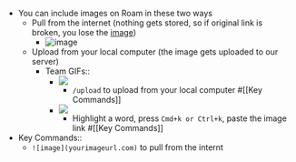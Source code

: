 - You can include images on Roam in these two ways
    - Pull from the internet (nothing gets stored, so if original link is broken, you lose the [image](https://firebasestorage.googleapis.com/v0/b/firescript-577a2.appspot.com/o/imgs%2Fapp%2Fhelp-documentation%2FE5b-pBgXuQ.png?alt=media&token=b29c9beb-f9f3-44c7-88db-42a6b2b32289))
        - ![image](https://res-1.cloudinary.com/crunchbase-production/image/upload/c_lpad,h_170,w_170,f_auto,b_white,q_auto:eco/kop5qscevpniah2rbsfb)
    - Upload from your local computer (the image gets uploaded to our server)
        - Team GIFs::
            - ![](https://firebasestorage.googleapis.com/v0/b/firescript-577a2.appspot.com/o/imgs%2Fapp%2Fhelp-documentation%2Fp8y1UIR1C0.gif?alt=media&token=b7b763f2-b5f6-4e37-a015-0053dc0bf63c)
                - `/upload` to upload from your local computer
#[[Key Commands]]
            - ![](https://firebasestorage.googleapis.com/v0/b/firescript-577a2.appspot.com/o/imgs%2Fapp%2Fhelp%2Fk6NvrFcN0y.gif?alt=media&token=2983eb2f-ccd4-4d0c-beed-a386bfc5a614)
                - Highlight a word, press `Cmd+k or Ctrl+k`, paste the image link
#[[Key Commands]]
- Key Commands::
    - `![image](yourimageurl.com)` to pull from the internt

